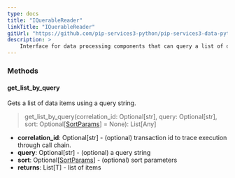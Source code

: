 ```yaml
---
type: docs
title: "IQuerableReader"
linkTitle: "IQuerableReader"
gitUrl: "https://github.com/pip-services3-python/pip-services3-data-python"
description: >
    Interface for data processing components that can query a list of data items.
---
```



### Methods

#### get_list_by_query
Gets a list of data items using a query string.

> get_list_by_query(correlation_id: Optional[str], query: Optional[str], sort: Optional[[SortParams](../../../commons/data/sort_params)] = None): List[Any]

- **correlation_id**: Optional[str] - (optional) transaction id to trace execution through call chain.
- **query**: Optional[str] - (optional) a query string
- **sort**: Optional[[SortParams](../../../commons/data/sort_params)] - (optional) sort parameters
- **returns**: List[T] - list of items
